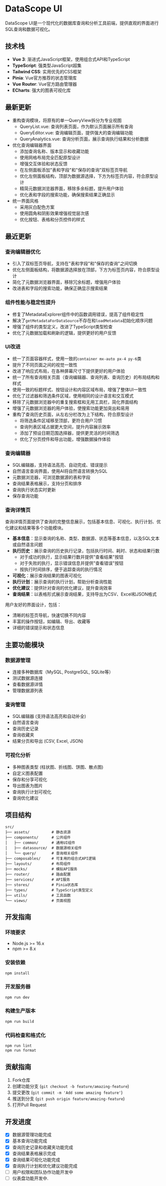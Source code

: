 # DataScope UI

DataScope UI是一个现代化的数据库查询和分析工具前端，提供直观的界面进行SQL查询和数据可视化。

## 技术栈

- **Vue 3**: 渐进式JavaScript框架，使用组合式API和TypeScript
- **TypeScript**: 强类型JavaScript超集
- **Tailwind CSS**: 实用优先的CSS框架
- **Pinia**: Vue官方推荐的状态管理库
- **Vue Router**: Vue官方路由管理器
- **ECharts**: 强大的图表可视化库

## 最新更新

- 重构查询模块，将原有的单一QueryView拆分为专业视图
  - QueryList.vue: 查询列表页面，作为默认页面展示所有查询
  - QueryEditor.vue: 查询编辑页面，提供强大的查询编辑功能
  - QueryAnalytics.vue: 查询分析页面，展示查询执行结果和分析数据
- 优化查询编辑器界面
  - 添加查询名称、版本显示和收藏功能
  - 使用网格布局完全匹配原型设计
  - 增强交互体验和状态反馈
  - 在左侧面板添加"表和字段"和"保存的查询"双标签页导航
  - 优化左侧面板结构，顶部为数据源选择，下方为标签页内容，符合原型设计
  - 精简元数据浏览器界面，移除多余标题，提升用户体验
  - 优化表和字段的搜索功能，确保搜索结果正确显示
- 统一界面风格
  - 采用灰白配色方案
  - 使用圆角和阴影效果增强视觉层次感
  - 优化按钮、表格和分页控件的样式

## 最近更新

### 查询编辑器优化
- 引入了双标签页导航，支持在"表和字段"和"保存的查询"之间切换
- 优化左侧面板结构，将数据源选择放在顶部，下方为标签页内容，符合原型设计
- 简化了元数据浏览器界面，移除冗余标题，增强用户体验
- 改进表和字段的搜索功能，确保正确显示搜索结果

### 组件性能与稳定性提升
- 修复了MetadataExplorer组件中的函数调用错误，提高了组件稳定性
- 解决了`getMetadataForDataSource`不存在和`loadMetadata`初始化顺序问题
- 增强了组件的类型定义，改进了TypeScript类型检查
- 优化了元数据加载和刷新的逻辑，提供更好的用户反馈

### UI改进
- 统一了页面容器样式，使用一致的`container mx-auto px-4 py-6`类
- 提升了不同页面之间的视觉一致性
- 改进了响应式布局，在各种屏幕尺寸下提供更好的用户体验
- 统一了所有查询相关页面（查询编辑器、查询列表、查询历史）的布局结构和样式
- 使用一致的标题样式、按钮设计和内容区域布局，增强了整体UI一致性
- 优化了过滤器和筛选条件区域，使用相同的设计语言和交互模式
- 移除了元数据浏览器中的重复搜索框和无用工具栏，简化界面结构
- 增强了元数据浏览器的用户体验，使搜索功能更加突出和易用
- 重构了查询历史页面，从左右分栏改为上下结构，符合原型设计
  - 将筛选条件区域移至顶部，更符合用户习惯
  - 查询列表区域占据更大空间，提升内容展示效率
  - 添加了预设日期范围选择器，提供更灵活的时间筛选
  - 优化了分页控件和导出功能，增强数据操作体验

### 查询编辑器
- SQL编辑器，支持语法高亮、自动完成、错误提示
- 自然语言查询界面，使用AI将自然语言转换为SQL
- 元数据浏览器，可浏览数据源的表和字段
- 查询结果表格展示，支持分页和排序
- 查询执行状态实时更新
- 保存查询功能

### 查询详情页

查询详情页面提供了查询的完整信息展示，包括基本信息、可视化、执行计划、优化建议和结果等多个功能模块。

- **基本信息**：显示查询的名称、类型、数据源、状态等基本信息，以及SQL文本或自然语言问题
- **执行历史**：展示查询的历史执行记录，包括执行时间、耗时、状态和结果行数
  - 对于成功的执行，显示结果行数并提供"查看结果"按钮
  - 对于失败的执行，显示错误信息并提供"查看错误"按钮
  - 按执行时间排序，便于追踪查询的执行情况
- **可视化**：展示查询结果的图表可视化
- **执行计划**：展示查询的执行计划，帮助分析查询性能
- **优化建议**：提供针对查询的优化建议，提升查询效率
- **查询结果**：以表格形式展示查询结果，支持导出为CSV、Excel和JSON格式

用户友好的界面设计，包括：
- 清晰的标签页导航，快速切换不同内容
- 丰富的操作按钮，如编辑、导出、收藏等
- 详细的错误提示和状态信息

## 主要功能模块

### 数据源管理

- 连接多种数据库（MySQL, PostgreSQL, SQLite等）
- 测试数据源连接
- 查看数据源详情
- 管理数据源列表

### 查询管理

- SQL编辑器 (支持语法高亮和自动补全)
- 自然语言查询
- 查询历史记录
- 查询收藏夹
- 结果分页和导出 (CSV, Excel, JSON)

### 可视化分析

- 多种图表类型 (柱状图、折线图、饼图、散点图)
- 自定义图表配置
- 保存和分享可视化
- 导出图表为图片
- 查询执行计划可视化
- 查询优化建议

## 项目结构

```
src/
├── assets/          # 静态资源
├── components/      # 公共组件
│   ├── common/      # 通用UI组件
│   ├── datasource/  # 数据源相关组件
│   └── query/       # 查询相关组件
├── composables/     # 可复用的组合式API逻辑
├── layouts/         # 布局组件
├── mocks/           # 模拟API服务
├── router/          # 路由配置
├── services/        # API服务
├── stores/          # Pinia状态库
├── types/           # TypeScript类型定义
├── utils/           # 工具函数
└── views/           # 页面视图
```

## 开发指南

### 环境要求

- Node.js >= 16.x
- npm >= 8.x

### 安装依赖

```bash
npm install
```

### 开发服务器

```bash
npm run dev
```

### 构建生产版本

```bash
npm run build
```

### 代码检查和格式化

```bash
npm run lint
npm run format
```

## 贡献指南

1. Fork仓库
2. 创建功能分支 (`git checkout -b feature/amazing-feature`)
3. 提交更改 (`git commit -m 'Add some amazing feature'`)
4. 推送到分支 (`git push origin feature/amazing-feature`)
5. 打开Pull Request

## 开发进度

- [x] 数据源管理功能完成
- [x] 基本查询功能完成
- [x] 查询历史记录和收藏夹功能完成
- [x] 查询结果表格展示完成
- [x] 查询结果可视化功能完成
- [x] 查询执行计划和优化建议功能完成
- [ ] 用户权限和团队协作功能开发中
- [ ] 仪表盘功能开发中.
